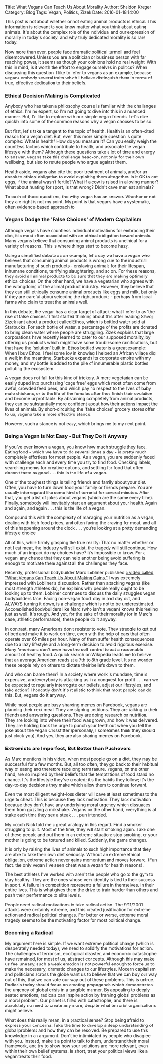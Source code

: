 Title: What Vegans Can Teach Us About Morality
Author: Sheldon Kreger
Category: Blog
Tags: Vegan, Politics, Zizek
Date: 2016-01-18 14:00

This post is not about whether or not eating animal products is ethical. This information is relevant to you know matter what you think about eating animals. It's about the complex role of the individual and our expression of morality in today's society, and why truly dedicated morality is so rare today.

Now more than ever, people face dramatic political turmoil and feel disempowered. Unless you are a politician or business person with far reaching power, it seems as though your opinions hold no real weight. With this in mind, is it worth the effort to engage ourselves in politics? When discussing this question, I like to refer to vegans as an example, because vegans embody several traits which I believe distinguish them in terms of true, effective dedication to their beliefs.

### Ethical Decision Making is Complicated
Anybody who has taken a philosophy course is familiar with the challenges of ethics. I'm no expert, so I'm not going to dive into this in a nuanced manner. But, I'd like to explore with our simple vegan friends. Let's dive quickly into some of the common reasons why a vegan chooses to be so.

But first, let's take a tangent to the topic of health. Health is an often-cited reason for a vegan diet. But, even this more simple question is quite complex: What is health? How do you measure it? Can you easily weigh the countless factors which contribute to health, and associate the vegan lifestyle with them? Although these questions take a lot of time and energy to answer, vegans take this challenge head-on, not only for their own wellbeing, but also to refute people who argue against them.

Health aside, vegans also cite the poor treatment of animals, and/or an absolute ethical obligation to avoid exploiting them altogether. Is it OK to eat eggs, if the animal wasn't fertile? What if a cow is raised in a loving manner? What about hunting for sport, is that wrong? Didn't cave men eat animals?

To each of these questions, the witty vegan has an answer. Whether or not they are right is not my point. My point is that vegans have a systematic, often evidence-based approach to

### Vegans Dodge the 'False Choices' of Modern Capitalism
Although vegans have countless individual motivations for embracing their diet, it is most often associated with an ethical obligation toward animals. Many vegans believe that consuming animal products is unethical for a variety of reasons. This is where things start to become hazy.

Using a simplified debate as an example, let's say we have a vegan who believes that consuming animal products is wrong due to the industrial manufacturing of such products - enslaving animals for their lifespan, inhumane conditions, terrifying slaughtering, and so on. For these reasons, they avoid all animal products to be sure that they are making optimally ethical choices. On the other hand, we have a vegetarian who agrees with the wrongdoing of the animal product industry. However, they believe that they can still ethically consume animal products like eggs and milk, but only if they are careful about selecting the right products - perhaps from local farms who claim to treat the animals well.

In this debate, the vegan has a clear target of attack; what I refer to as 'the rise of false choices.' I first started thinking about this after reading Slavoj Zizek rant about a product called Ethos, which is bottled water sold at Starbucks. For each bottle of water, a percentage of the profits are donated to bring clean water where people are struggling. Zizek explains that large corporations have recently learned to cater to our supposed morality, by offering us products which might have some troublesome ramifications, but that have the 'solution' built in. Ethos bottled water is a great example: When I buy Ethos, I feel some joy in knowing I helped an African village dig a well; in the meantime, Starbucks expands its corporate empire with my money, and my bottle is added to the pile of innumerable plastic bottles polluting the ecosystem.

A vegan does not fall for this kind of trickery. A mere vegetarian can be easily duped into purchasing 'cage free' eggs which most often come from awful, crowded feed pens, and which pay no respect to the lives of baby male chickens, or to the life of the females after they finish their ovulation and become unprofitable. By abstaining completely from animal products, they can be substantially more confident about how their actions impact the lives of animals. By short-circuiting the 'false choices' grocery stores offer to us, vegans take a more effective stance.

However, such a stance is not easy, which brings me to my next point.

### Being a Vegan is Not Easy - But They Do it Anyway
If you've ever known a vegan, you know how much struggle they face. Eating food - which we have to do several times a day - is pretty much completely effortless for most people. As a vegan, you are suddenly faced with challenge each and every time you try to find food. Checking labels, searching menus for creative options, and settling for food that often doesn't taste as good . . . this is the life of a vegan.

One of the toughest things is telling friends and family about your diet. Often, you have to turn down food your family or friends prepare. You are usually interrogated like some kind of terrorist for several minutes. After that, you get a list of jokes about vegans (which are the same every time). Finally, somebody will inevitably start an argument about your health. Again and again, and again . . . this is the life of a vegan.

Compound this with the complexity of managing your nutrition as a vegan, dealing with high food prices, and often facing the craving for meat, and all of this happening around the clock . . . you're looking at a pretty demanding lifestyle choice.

All of this, while firmly grasping the true reality: That no matter whether or not I eat meat, the industry will still exist, the tragedy will still continue. How much of an impact do my choices have? It's impossible to know. For a vegan, any chance that they can help another being avoid suffering is enough to motivate them against all the challenges they face.

Recently, professional bodybuilder Marc Lobliner published [a video called "What Vegans Can Teach Us About Making Gains."](https://www.youtube.com/watch?v=jd7OfgtS1cU&ab_channel=TheTigerFitness) I was extremely impressed with Lobliner's discussion. Rather than attacking vegans (like most strength athletes do), he explains why people really ought to be looking up to them. Lobliner continues to discuss the daily struggles vegan bodybuilders face. Facing non-vegan food, day in and day out, and ALWAYS turning it down, is a challenge which is not to be underestimated. Accomplished bodybuilders like Marc (who isn't a vegan) knows this feeling just as well. It's rough. And yet, for the sake of their morality (or in Marc's case, athletic performance), these people do it anyway.

In contrast, many Americans don't register to vote. They struggle to get out of bed and make it to work on time, even with the help of cars that often operate over 65 miles per hour. Many of them suffer health consequences due to a lazy lifestyle and a long-term decision to avoid rigorous exercise. Many Americans don't even have the self control to eat a reasonable amount of healthy food. A quick search on Wikipedia leads me to believe that an average American reads at a 7th to 8th grade level. It's no wonder these people rely on others to dictate their beliefs down to them.

And who can blame them? In a society where work is mundane, time is expensive, and everybody is attacking us in a conquest for profit . . . can we be expected to regularly interrogate our beliefs, adjust our lifestyles, and take action? I honestly don't it's realistic to think that most people can do this. But, vegans do it anyway.

While most people are busy shareing memes on Facebook, vegans are planning their next meal. They are signing petitions. They are talking to their friends and answering questions. They are doing research on nutrition. They are looking into where their food was grown, and how it was delivered. They are holding back the urge to punch your teeth out when you tell the joke about the vegan Crossfitter (personally, I sometimes think they should just clock you). And yes, they are also sharing memes on Facebook.

### Extremists are Imperfect, But Better than Pushovers
As Marc mentions in his video, when most people go on a diet, they may be successful for a few months. But, all too often, they go back to their habitual way of eating and therefore face long term failure. Vegans, on the other hand, are so inspired by their beliefs that the temptations of food stand no chance. It's the lifestyle they've created; it's the habits they follow; it's the day-to-day decisions they make which allow them to continue forward.

Even the most diligent weight-loss dieter will cave at least sometimes to the urge to cheat. This is because they lack motivation. They lack motivation because they don't have any underlying moral urgency which dissuades them from guzzling a milkshake. Vegans on the other hand, everything is at stake each time they see a steak . . . pun intended.

My coach Nick told me a great analogy in this regard. Find a smoker struggling to quit. Most of the time, they will start smoking again. Take one of these people and put them in an extreme situation: stop smoking, or your mother is going to be tortured and killed. Suddenly, the game changes.

It is only by raising the lives of animals to such high importance that they are able to take their own diet seriously. Without an extreme ethical obligation, extreme action never gains momentum and moves forward. (Fun fact, the only vegan I've seen cheat was a vegan for health reasons).

The best athletes I've worked with aren't the people who go to the gym to stay healthy. They are the ones whose very identity is tied to their success in sport. A failure in competition represents a failure in themselves, in their entire lives. This is what gives them the drive to train harder than others and push their performance to elite levels.

People need radical motivations to take radical action. The 9/11/2001 attacks were certainly extreme, and this created justification for extreme action and radical political changes. For better or worse, extreme moral tragedy seems to be the motivating factor for most political change.

### Becoming a Radical
My argument here is simple. If we want extreme political change (which is desperately needed today), we need to solidify the motivations for action. The challenges of terrorism, ecological disaster, and economic catastrophe have remained, for most of us, abstract concepts. Although this may make us feel uneasy, such a weak emotion is not powerful enough to force us to make the necessary, dramatic changes to our lifestyles. Modern capitalism and politicians across the globe want us to believe that we can buy our way out of this, that we can vote our way out of these problems. This is untrue. Radicals today should focus on creating propaganda which demonstrates the urgency of global crisis in a tangible manner. By appealing to deeply seated emotions, radicals can inspire action by framing global problems as a moral problem. Our planet is filled with catastrophe, and there is absolutely no need to create any more, despite what terrorist organizations might believe.

What does this really mean, in a practical sense? Stop being afraid to express your concerns. Take the time to develop a deep understanding of global problems and how they can be resolved. Be prepared to use this knowledge in an argument. Don't be intimidated by people who disagree with you. Instead, make it a point to talk to them, understand their moral framework, and try to show how your solutions are more relevant, even within their own belief systems. In short, treat your political views like a vegan treats their food. 
